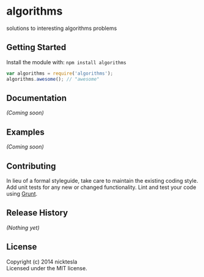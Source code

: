 # algorithms

solutions to interesting algorithms problems

## Getting Started
Install the module with: `npm install algorithms`

```javascript
var algorithms = require('algorithms');
algorithms.awesome(); // "awesome"
```

## Documentation
_(Coming soon)_

## Examples
_(Coming soon)_

## Contributing
In lieu of a formal styleguide, take care to maintain the existing coding style. Add unit tests for any new or changed functionality. Lint and test your code using [Grunt](http://gruntjs.com/).

## Release History
_(Nothing yet)_

## License
Copyright (c) 2014 nicktesla  
Licensed under the MIT license.
